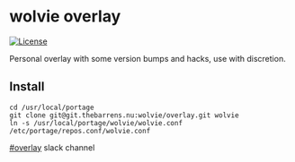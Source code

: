 # wolvie overlay

[![License](https://img.shields.io/badge/license-GLWTS-blue.svg)](https://git.thebarrens.nu/wolvie/overlay/blob/master/LICENSE)

Personal overlay with some version bumps and hacks, use with discretion.

## Install

```shell
cd /usr/local/portage
git clone git@git.thebarrens.nu:wolvie/overlay.git wolvie
ln -s /usr/local/portage/wolvie/wolvie.conf /etc/portage/repos.conf/wolvie.conf
```

[#overlay](https://thebarrens-nu.slack.com/messages/CBUJYFQCU) slack channel
